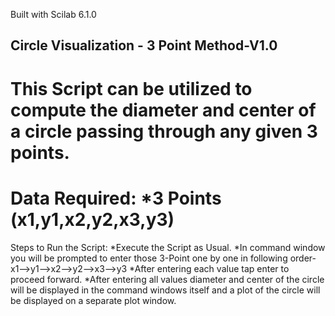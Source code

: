 Built with Scilab 6.1.0

Circle Visualization - 3 Point Method-V1.0
------------------------------------------------------------------
This Script can be utilized to compute the diameter and center of a circle
passing through any given 3 points.
==================================================================
Data Required:
*3 Points (x1,y1,x2,y2,x3,y3)
==================================================================
Steps to Run the Script:
*Execute the Script as Usual.
*In command window you will be prompted to enter those 3-Point one by one in
following order- x1-->y1-->x2-->y2-->x3-->y3
*After entering each value tap enter to proceed forward.
*After entering all values diameter and center of the circle will be displayed
in the command windows itself and a plot of the circle will be displayed on a
separate plot window.
